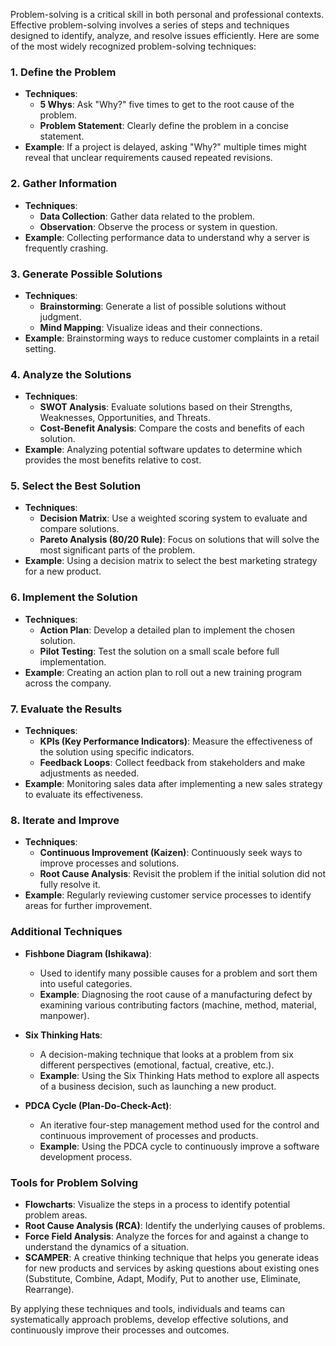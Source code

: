 Problem-solving is a critical skill in both personal and professional contexts. Effective problem-solving involves a series of steps and techniques designed to identify, analyze, and resolve issues efficiently. Here are some of the most widely recognized problem-solving techniques:

### 1. **Define the Problem**
- **Techniques**:
    - **5 Whys**: Ask "Why?" five times to get to the root cause of the problem.
    - **Problem Statement**: Clearly define the problem in a concise statement.
- **Example**: If a project is delayed, asking "Why?" multiple times might reveal that unclear requirements caused repeated revisions.

### 2. **Gather Information**
- **Techniques**:
    - **Data Collection**: Gather data related to the problem.
    - **Observation**: Observe the process or system in question.
- **Example**: Collecting performance data to understand why a server is frequently crashing.

### 3. **Generate Possible Solutions**
- **Techniques**:
    - **Brainstorming**: Generate a list of possible solutions without judgment.
    - **Mind Mapping**: Visualize ideas and their connections.
- **Example**: Brainstorming ways to reduce customer complaints in a retail setting.

### 4. **Analyze the Solutions**
- **Techniques**:
    - **SWOT Analysis**: Evaluate solutions based on their Strengths, Weaknesses, Opportunities, and Threats.
    - **Cost-Benefit Analysis**: Compare the costs and benefits of each solution.
- **Example**: Analyzing potential software updates to determine which provides the most benefits relative to cost.

### 5. **Select the Best Solution**
- **Techniques**:
    - **Decision Matrix**: Use a weighted scoring system to evaluate and compare solutions.
    - **Pareto Analysis (80/20 Rule)**: Focus on solutions that will solve the most significant parts of the problem.
- **Example**: Using a decision matrix to select the best marketing strategy for a new product.

### 6. **Implement the Solution**
- **Techniques**:
    - **Action Plan**: Develop a detailed plan to implement the chosen solution.
    - **Pilot Testing**: Test the solution on a small scale before full implementation.
- **Example**: Creating an action plan to roll out a new training program across the company.

### 7. **Evaluate the Results**
- **Techniques**:
    - **KPIs (Key Performance Indicators)**: Measure the effectiveness of the solution using specific indicators.
    - **Feedback Loops**: Collect feedback from stakeholders and make adjustments as needed.
- **Example**: Monitoring sales data after implementing a new sales strategy to evaluate its effectiveness.

### 8. **Iterate and Improve**
- **Techniques**:
    - **Continuous Improvement (Kaizen)**: Continuously seek ways to improve processes and solutions.
    - **Root Cause Analysis**: Revisit the problem if the initial solution did not fully resolve it.
- **Example**: Regularly reviewing customer service processes to identify areas for further improvement.

### Additional Techniques

- **Fishbone Diagram (Ishikawa)**:
    - Used to identify many possible causes for a problem and sort them into useful categories.
    - **Example**: Diagnosing the root cause of a manufacturing defect by examining various contributing factors (machine, method, material, manpower).

- **Six Thinking Hats**:
    - A decision-making technique that looks at a problem from six different perspectives (emotional, factual, creative, etc.).
    - **Example**: Using the Six Thinking Hats method to explore all aspects of a business decision, such as launching a new product.

- **PDCA Cycle (Plan-Do-Check-Act)**:
    - An iterative four-step management method used for the control and continuous improvement of processes and products.
    - **Example**: Using the PDCA cycle to continuously improve a software development process.

### Tools for Problem Solving

- **Flowcharts**: Visualize the steps in a process to identify potential problem areas.
- **Root Cause Analysis (RCA)**: Identify the underlying causes of problems.
- **Force Field Analysis**: Analyze the forces for and against a change to understand the dynamics of a situation.
- **SCAMPER**: A creative thinking technique that helps you generate ideas for new products and services by asking questions about existing ones (Substitute, Combine, Adapt, Modify, Put to another use, Eliminate, Rearrange).

By applying these techniques and tools, individuals and teams can systematically approach problems, develop effective solutions, and continuously improve their processes and outcomes.

